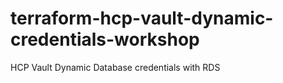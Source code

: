 # terraform-hcp-vault-dynamic-credentials-workshop
HCP Vault Dynamic Database credentials with RDS 
